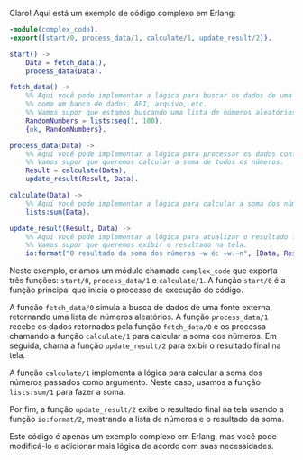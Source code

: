 Claro! Aqui está um exemplo de código complexo em Erlang:

```erlang
-module(complex_code).
-export([start/0, process_data/1, calculate/1, update_result/2]).

start() ->
    Data = fetch_data(),
    process_data(Data).

fetch_data() ->
    %% Aqui você pode implementar a lógica para buscar os dados de uma fonte externa,
    %% como um banco de dados, API, arquivo, etc.
    %% Vamos supor que estamos buscando uma lista de números aleatórios.
    RandomNumbers = lists:seq(1, 100),
    {ok, RandomNumbers}.

process_data(Data) ->
    %% Aqui você pode implementar a lógica para processar os dados conforme necessário.
    %% Vamos supor que queremos calcular a soma de todos os números.
    Result = calculate(Data),
    update_result(Result, Data).

calculate(Data) ->
    %% Aqui você pode implementar a lógica para calcular a soma dos números.
    lists:sum(Data).

update_result(Result, Data) ->
    %% Aqui você pode implementar a lógica para atualizar o resultado final.
    %% Vamos supor que queremos exibir o resultado na tela.
    io:format("O resultado da soma dos números ~w é: ~w.~n", [Data, Result]).
```

Neste exemplo, criamos um módulo chamado `complex_code` que exporta três funções: `start/0`, `process_data/1` e `calculate/1`. A função `start/0` é a função principal que inicia o processo de execução do código.

A função `fetch_data/0` simula a busca de dados de uma fonte externa, retornando uma lista de números aleatórios. A função `process_data/1` recebe os dados retornados pela função `fetch_data/0` e os processa chamando a função `calculate/1` para calcular a soma dos números. Em seguida, chama a função `update_result/2` para exibir o resultado final na tela.

A função `calculate/1` implementa a lógica para calcular a soma dos números passados como argumento. Neste caso, usamos a função `lists:sum/1` para fazer a soma.

Por fim, a função `update_result/2` exibe o resultado final na tela usando a função `io:format/2`, mostrando a lista de números e o resultado da soma.

Este código é apenas um exemplo complexo em Erlang, mas você pode modificá-lo e adicionar mais lógica de acordo com suas necessidades.